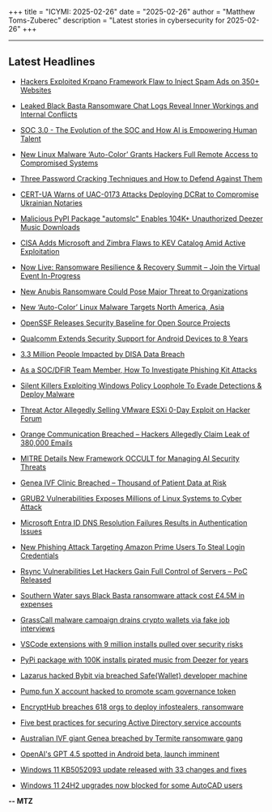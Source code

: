 +++
title = "ICYMI: 2025-02-26"
date = "2025-02-26"
author = "Matthew Toms-Zuberec"
description = "Latest stories in cybersecurity for 2025-02-26"
+++

---------------------------------------------------------------------------
## Latest Headlines
- [Hackers Exploited Krpano Framework Flaw to Inject Spam Ads on 350+ Websites](https://thehackernews.com/2025/02/hackers-exploited-krpano-framework-flaw.html)

- [Leaked Black Basta Ransomware Chat Logs Reveal Inner Workings and Internal Conflicts](https://thehackernews.com/2025/02/leaked-black-basta-chat-logs-reveal.html)

- [SOC 3.0 - The Evolution of the SOC and How AI is Empowering Human Talent](https://thehackernews.com/2025/02/soc-30-evolution-of-soc-and-how-ai-is.html)

- [New Linux Malware ‘Auto-Color’ Grants Hackers Full Remote Access to Compromised Systems](https://thehackernews.com/2025/02/new-linux-malware-auto-color-grants.html)

- [Three Password Cracking Techniques and How to Defend Against Them](https://thehackernews.com/2025/02/three-password-cracking-techniques-and.html)

- [CERT-UA Warns of UAC-0173 Attacks Deploying DCRat to Compromise Ukrainian Notaries](https://thehackernews.com/2025/02/cert-ua-warns-of-uac-0173-attacks.html)

- [Malicious PyPI Package "automslc" Enables 104K+ Unauthorized Deezer Music Downloads](https://thehackernews.com/2025/02/malicious-pypi-package-automslc-enables.html)

- [CISA Adds Microsoft and Zimbra Flaws to KEV Catalog Amid Active Exploitation](https://thehackernews.com/2025/02/cisa-adds-microsoft-and-zimbra-flaws-to.html)

- [Now Live: Ransomware Resilience & Recovery Summit – Join the Virtual Event In-Progress](https://www.securityweek.com/virtual-event-today-ransomware-resilience-recovery-summit/)

- [New Anubis Ransomware Could Pose Major Threat to Organizations](https://www.securityweek.com/new-ransomware-anubis-could-pose-major-threat-to-organizations/)

- [New ‘Auto-Color’ Linux Malware Targets North America, Asia](https://www.securityweek.com/new-auto-color-linux-malware-targets-north-america-asia/)

- [OpenSSF Releases Security Baseline for Open Source Projects](https://www.securityweek.com/openssf-releases-security-baseline-for-open-source-projects/)

- [Qualcomm Extends Security Support for Android Devices to 8 Years](https://www.securityweek.com/qualcomm-extends-security-support-for-android-devices-to-8-years/)

- [3.3 Million People Impacted by DISA Data Breach](https://www.securityweek.com/3-3-million-people-impacted-by-disa-data-breach/)

- [As a SOC/DFIR Team Member, How To Investigate Phishing Kit Attacks](https://cybersecuritynews.com/how-to-investigate-phishing-kit-attacks/)

- [Silent Killers Exploiting Windows Policy Loophole To Evade Detections & Deploy Malware](https://cybersecuritynews.com/silent-killers-exploiting-windows-policy-loophole/)

- [Threat Actor Allegedly Selling VMware ESXi 0-Day Exploit on Hacker Forum](https://cybersecuritynews.com/threat-actor-vmware-esxi-0-day/)

- [Orange Communication Breached – Hackers Allegedly Claim Leak of 380,000 Emails](https://cybersecuritynews.com/hackers-allegedly-claim-380000-email-records-exposed/)

- [MITRE Details New Framework OCCULT for Managing AI Security Threats](https://cybersecuritynews.com/mitre-details-occult-framework/)

- [Genea IVF Clinic Breached – Thousand of Patient Data at Risk](https://cybersecuritynews.com/genea-ivf-clinic-breached/)

- [GRUB2 Vulnerabilities Exposes Millions of Linux Systems to Cyber Attack](https://cybersecuritynews.com/grub2-vulnerabilities-exposes-millions-of-linux-systems/)

- [Microsoft Entra ID DNS Resolution Failures Results in Authentication Issues](https://cybersecuritynews.com/microsoft-entra-id-dns-resolution-failures-results/)

- [New Phishing Attack Targeting Amazon Prime Users To Steal Login Credentials](https://cybersecuritynews.com/new-phishing-attack-targeting-amazon-prime-users/)

- [Rsync Vulnerabilities Let Hackers Gain Full Control of Servers – PoC Released](https://cybersecuritynews.com/rsync-vulnerabilities-full-control-servers/)

- [Southern Water says Black Basta ransomware attack cost £4.5M in expenses](https://www.bleepingcomputer.com/news/security/southern-water-says-black-basta-ransomware-attack-cost-45m-in-expenses/)

- [GrassCall malware campaign drains crypto wallets via fake job interviews](https://www.bleepingcomputer.com/news/security/grasscall-malware-campaign-drains-crypto-wallets-via-fake-job-interviews/)

- [VSCode extensions with 9 million installs pulled over security risks](https://www.bleepingcomputer.com/news/security/vscode-extensions-with-9-million-installs-pulled-over-security-risks/)

- [PyPi package with 100K installs pirated music from Deezer for years](https://www.bleepingcomputer.com/news/security/pypi-package-with-100k-installs-pirated-music-from-deezer-for-years/)

- [Lazarus hacked Bybit via breached Safe{Wallet} developer machine](https://www.bleepingcomputer.com/news/security/lazarus-hacked-bybit-via-breached-safe-wallet-developer-machine/)

- [Pump.fun X account hacked to promote scam governance token](https://www.bleepingcomputer.com/news/security/pumpfun-x-account-hacked-to-promote-scam-governance-token/)

- [EncryptHub breaches 618 orgs to deploy infostealers, ransomware](https://www.bleepingcomputer.com/news/security/encrypthub-breaches-618-orgs-to-deploy-infostealers-ransomware/)

- [Five best practices for securing Active Directory service accounts](https://www.bleepingcomputer.com/news/security/five-best-practices-for-securing-active-directory-service-accounts/)

- [Australian IVF giant Genea breached by Termite ransomware gang](https://www.bleepingcomputer.com/news/security/australian-ivf-giant-genea-breached-by-termite-ransomware-gang/)

- [OpenAI's GPT 4.5 spotted in Android beta, launch imminent](https://www.bleepingcomputer.com/news/artificial-intelligence/openais-gpt-45-spotted-in-android-beta-launch-imminent/)

- [Windows 11 KB5052093 update released with 33 changes and fixes](https://www.bleepingcomputer.com/news/microsoft/windows-11-kb5052093-update-released-with-33-changes-and-fixes/)

- [Windows 11 24H2 upgrades now blocked for some AutoCAD users](https://www.bleepingcomputer.com/news/microsoft/windows-11-24h2-upgrades-now-blocked-for-some-autocad-users/)

**-- MTZ**